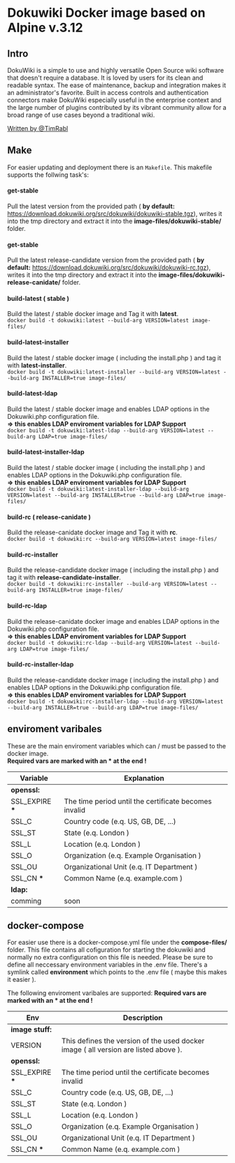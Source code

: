 # Dokuwiki Docker image based on Alpine v.3.12

## Intro
DokuWiki is a simple to use and highly versatile Open Source wiki software that doesn't require
a database. It is loved by users for its clean and readable syntax. The ease of maintenance,
backup and integration makes it an administrator's favorite. Built in access controls and
authentication connectors make DokuWiki especially useful in the enterprise context and
the large number of plugins contributed by its vibrant community allow for a broad
range of use cases beyond a traditional wiki.


[ Written by @TimRabl ]( https://github.com/timrabl/ "@TimRabl GitHub")

## Make
For easier updating and deployment there is an `Makefile`.
This makefile supports the follwing task's:

#### get-stable
Pull the latest version from the provided path ( **by default:** https://download.dokuwiki.org/src/dokuwiki/dokuwiki-stable.tgz),
writes it into the tmp directory and extract it into the **image-files/dokuwiki-stable/** folder.

#### get-stable
Pull the latest release-candidate version from the provided path ( **by default:** https://download.dokuwiki.org/src/dokuwiki/dokuwiki-rc.tgz),
writes it into the tmp directory and extract it into the **image-files/dokuwiki-release-canidate/** folder.

#### build-latest ( stable )
Build the latest / stable docker image and Tag it with **latest**.
</br>
`docker build -t dokuwiki:latest --build-arg VERSION=latest image-files/`

#### build-latest-installer
Build the latest / stable docker image ( including the install.php ) and tag it with **latest-installer**.
</br>
`docker build -t dokuwiki:latest-installer --build-arg VERSION=latest --build-arg INSTALLER=true image-files/`

#### build-latest-ldap
Build the latest / stable docker image and enables LDAP options in the Dokuwiki.php configuration file.
</br>
**=> this enables LDAP enviroment variables for LDAP Support**
</br>
`docker build -t dokuwiki:latest-ldap --build-arg VERSION=latest --build-arg LDAP=true image-files/`

#### build-latest-installer-ldap
Build the latest / stable docker image ( including the install.php ) and enables LDAP options in the Dokuwiki.php configuration file.
</br>
**=> this enables LDAP enviroment variables for LDAP Support**
</br>
`docker build -t dokuwiki:latest-installer-ldap --build-arg VERSION=latest --build-arg INSTALLER=true --build-arg LDAP=true image-files/`

#### build-rc ( release-canidate )
Build the release-canidate docker image and Tag it with **rc**.
</br>
`docker build -t dokuwiki:rc --build-arg VERSION=latest image-files/`

#### build-rc-installer
Build the release-candidate docker image ( including the install.php ) and tag it with **release-candidate-installer**.
</br>
`docker build -t dokuwiki:rc-installer --build-arg VERSION=latest --build-arg INSTALLER=true image-files/`

#### build-rc-ldap
Build the release-canidate docker image and enables LDAP options in the Dokuwiki.php configuration file.
</br>
**=> this enables LDAP enviroment variables for LDAP Support**
</br>
`docker build -t dokuwiki:rc-ldap --build-arg VERSION=latest --build-arg LDAP=true image-files/`

#### build-rc-installer-ldap
Build the release-candidate docker image ( including the install.php ) and enables LDAP options in the Dokuwiki.php configuration file.
</br>
**=> this enables LDAP enviroment variables for LDAP Support**
</br>
`docker build -t dokuwiki:rc-installer-ldap --build-arg VERSION=latest --build-arg INSTALLER=true --build-arg LDAP=true image-files/`

## enviroment varibales
These are the main enviroment variables which can / must be passed to the docker image.
</br>
**Required vars are marked with an * at the end !**

| Variable | Explanation |
| -------- | ----------- |
| **openssl:** ||
| SSL_EXPIRE **\*** | The time period until the certificate becomes invalid |
| SSL_C | Country code (e.q. US, GB, DE, ...) |
| SSL_ST | State (e.q. London ) |
| SSL_L | Location (e.q. London ) |
| SSL_O | Organization (e.q. Example Organisation ) |
| SSL_OU | Organizational Unit (e.q. IT Department ) |
| SSL_CN **\*** | Common Name (e.q. example.com ) |
| **ldap:** ||
| comming | soon |

## docker-compose
For easier use there is a docker-compose.yml file under the **compose-files/** folder. This file contains all
cofiguration for starting the dokuwiki and normally no extra configuration on this file is needed. Please be sure
to define all neccessary environment variables in the .env file. There's a symlink called **environment**
which points to the .env file ( maybe this makes it easier ).

The following enviroment varibales are supported:
**Required vars are marked with an * at the end !**

| Env | Description |
|-----|-------------|
| **image stuff:** ||
| VERSION | This defines the version of the used docker image ( all version are listed above ). |
| **openssl:** ||
| SSL_EXPIRE **\*** | The time period until the certificate becomes invalid |
| SSL_C | Country code (e.q. US, GB, DE, ...) |
| SSL_ST | State (e.q. London ) |
| SSL_L | Location (e.q. London ) |
| SSL_O | Organization (e.q. Example Organisation ) |
| SSL_OU | Organizational Unit (e.q. IT Department ) |
| SSL_CN **\*** | Common Name (e.q. example.com ) |
